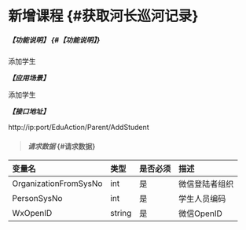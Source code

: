 # 新增课程 {#获取河长巡河记录}

##### _【功能说明】_ {#【功能说明】}

添加学生

_**【应用场景】**_

添加学生

_**【接口地址】**_

http://ip:port/EduAction/Parent/AddStudent

> #### _请求数据_ {#请求数据}

| 变量名 | 类型 | 是否必须 | 描述 |
| :--- | :--- | :--- | :--- |
| OrganizationFromSysNo| int | 是 | 微信登陆者组织 |
| PersonSysNo| int | 是 | 学生人员编码 |
| WxOpenID| string| 是 | 微信OpenID|










